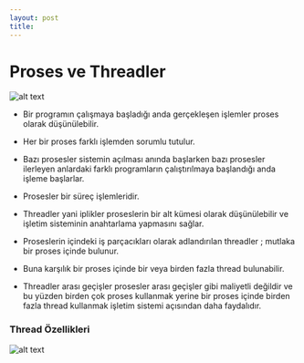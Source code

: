 ```yaml
---
layout: post
title:  
---
```

 
# Proses ve Threadler

![alt text](http://javaquicknotes.com/web/img/question/ThreadProcess.png "Proses thread gösterimi")


* Bir programın çalışmaya başladığı anda gerçekleşen işlemler proses olarak düşünülebilir.

* Her bir proses farklı işlemden sorumlu tutulur.

* Bazı prosesler sistemin açılması anında başlarken bazı prosesler ilerleyen anlardaki farklı programların çalıştırılmaya başlandığı anda işleme başlarlar.

* Prosesler bir süreç işlemleridir.

* Threadler yani iplikler proseslerin bir alt kümesi olarak düşünülebilir ve işletim sisteminin anahtarlama yapmasını  sağlar.

* Proseslerin içindeki iş parçacıkları olarak adlandırılan threadler ; mutlaka bir proses içinde bulunur.

* Buna karşılık bir proses içinde bir veya birden fazla thread bulunabilir.

* Threadler arası geçişler prosesler arası geçişler gibi maliyetli değildir ve bu yüzden birden çok proses kullanmak yerine 
bir proses içinde birden fazla thread kullanmak işletim sistemi açısından daha faydalıdır.



### Thread Özellikleri

![alt text](http://4.bp.blogspot.com/-RGjArbPoBp4/U76ZGIdCzRI/AAAAAAAAGH4/aZ43_VjwauE/s1600/iplik-thread.jpg "Proses thread farkları")


